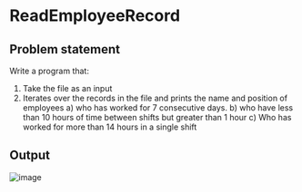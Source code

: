 # ReadEmployeeRecord

## Problem statement

Write a program that:
1. Take the file as an input
2. Iterates over the records in the file and prints the name and position of employees 
      a) who has worked for 7 consecutive days.
      b) who have less than 10 hours of time between shifts but greater than 1 hour
      c) Who has worked for more than 14 hours in a single shift

## Output

![image](https://github.com/Kapil7982/ReadEmployeeRecord/assets/103938868/877eb3c9-1667-44f9-b93e-fa33d4b3f565)
